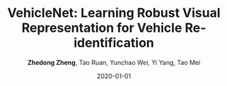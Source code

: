 ---
title: "VehicleNet: Learning Robust Visual Representation for Vehicle Re-identification"
collection: publications
permalink: /publication/2020-01-01-VehicleNet-Learning-Robust-Visual-Representation-for-Vehicle-Re-identification
date: 2020-01-01
doi: 10.1109/TMM.2020.3014488
venue: 'IEEE Transaction on Multimedia (TMM)'
paperurl: 'https://zdzheng.xyz/files/TMM20.pdf'
code: 'https://github.com/layumi/AICIty-reID-2020'
author: '<strong>Zhedong Zheng</strong>,  Tao Ruan,  Yunchao Wei,  Yi Yang,  Tao Mei'
citation: ' Zhedong Zheng,  Tao Ruan,  Yunchao Wei,  Yi Yang,  Tao Mei, &quot;VehicleNet: Learning Robust Visual Representation for Vehicle Re-identification.&quot; IEEE Transaction on Multimedia (TMM), 2020. DOI: 10.1109/TMM.2020.3014488'
pub_year: '2020'
bib: >
    ```bib
    @article{zheng2020vehiclenet,  <br\>    author = "Zheng, Zhedong and Ruan, Tao and Wei, Yunchao and Yang, Yi and Mei, Tao",  <br\>    doi = "10.1109/TMM.2020.3014488",  <br\>    title = "VehicleNet: Learning Robust Visual Representation for Vehicle Re-identification",  <br\>    journal = "IEEE Transaction on Multimedia (TMM)",  <br\>    year = "2020",  <br\>    code = "https://github.com/layumi/AICIty-reID-2020",  <br\>    url = "https://zdzheng.xyz/files/TMM20.pdf"
    }
    ```

---